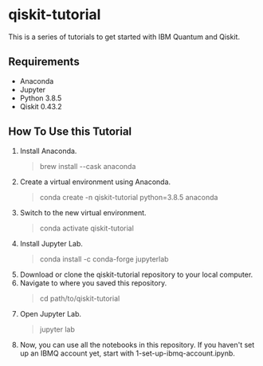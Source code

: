 # qiskit-tutorial
This is a series of tutorials to get started with IBM Quantum and Qiskit.

## Requirements
- Anaconda 
- Jupyter
- Python 3.8.5
- Qiskit 0.43.2

## How To Use this Tutorial
1. Install Anaconda.
   > brew install --cask anaconda
2. Create a virtual environment using Anaconda.
   > conda create -n qiskit-tutorial python=3.8.5 anaconda
3. Switch to the new virtual environment.
   > conda activate qiskit-tutorial   
4. Install Jupyter Lab.
   > conda install -c conda-forge jupyterlab
5. Download or clone the qiskit-tutorial repository to your local computer.
6. Navigate to where you saved this repository.
   > cd path/to/qiskit-tutorial
7. Open Jupyter Lab.
   > jupyter lab
8. Now, you can use all the notebooks in this repository. If you haven't set up an IBMQ account yet, start with 1-set-up-ibmq-account.ipynb.

